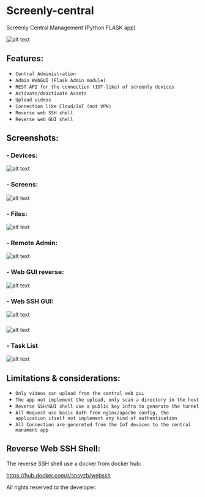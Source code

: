 # Screenly-central
Screenly Central Management (Python FLASK app)

![alt text](https://blacklist.noname-it.com.ar/central.png)

## Features:

- `Central Administration`
- `Admin WebGUI (Flask Admin module)`
- `REST API for the connection (IOT-like) of screenly devices`
- `Activate/deactivate Assets`
- `Upload videos`
- `Connection like Cloud/IoT (not VPN)`
- `Reverse web SSH shell`
- `Reverse web GUI shell`

## Screenshots:

### - Devices:

![alt text](https://blacklist.noname-it.com.ar/devices.jpeg)

### - Screens:

![alt text](https://blacklist.noname-it.com.ar/Screenly_selected.jpeg)

### - Files:

![alt text](https://blacklist.noname-it.com.ar/files.jpeg)

### - Remote Admin:

![alt text](https://blacklist.noname-it.com.ar/remote_admin.jpeg)

### - Web GUI reverse:

![alt text](https://blacklist.noname-it.com.ar/reverse_webgui.png)

### - Web SSH GUI:

![alt text](https://blacklist.noname-it.com.ar/webssh.jpg)
###
![alt text](https://blacklist.noname-it.com.ar/reverse_webshell.jpg)

### - Task List

![alt text](https://blacklist.noname-it.com.ar/tasks.jpeg)

##
## Limitations & considerations:

- `Only videos can upload from the central web gui`
- `The app not implement the upload, only scan a directory in the host`
- `Reverse SSH/GUI shell use a public key infra to generate the tunnel`
- `All Request use basic Auth from nginx/apache config, the application itself not implement any kind of authentication`
- `All Connection are genereted from the IoT devices to the central manament app`

##
## Reverse Web SSH Shell:

The reverse SSH shell use a docker from docker hub:

https://hub.docker.com/r/snsyzb/webssh

All rights reserved to the developer.


